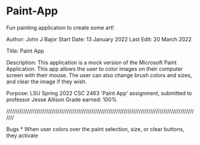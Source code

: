 # Paint-App
Fun painting application to create some art!

Author: John J Bajor
Start Date: 13 January 2022
Last Edit: 20 March 2022

Title: Paint App

Description: This application is a mock version of the Microsoft Paint Application. This app allows the 
user to color images on their computer screen with their mouse. The user can also change brush colors 
and sizes, and clear the image if they wish.

Purpose: LSU Spring 2022 CSC 2463 'Paint App' assignment, submitted to professor Jesse Allison
Grade earned: 100%

///////////////////////////////////////////////////////////////////////////////////////////////////////

Bugs
    * When user colors over the paint selection, size, or clear buttons, they activate
